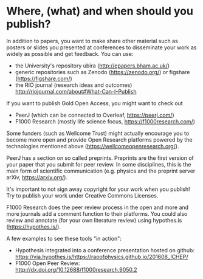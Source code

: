 # Where, (what) and when should you publish?

In addition to papers, you want to make share other material such as posters or slides you presented at conferences to disseminate your work as widely as possible and get feedback. You can use:
- the University's repository ubira (http://epapers.bham.ac.uk/)
- generic repositories such as Zenodo (https://zenodo.org/) or figshare (https://figshare.com/)
- the RIO journal (research ideas and outcomes) http://riojournal.com/about#What-Can-I-Publish

If you want to publish Gold Open Access, you might want to check out
* PeerJ (which can be connected to Overleaf, https://peerj.com/)
* F1000 Research (mostly life science focus, https://f1000research.com/)

Some funders (such as Wellcome Trust) might actually encourage you to become more open and provide Open Research platforms powered by the technologies mentioned above (https://wellcomeopenresearch.org/).

PeerJ has a section on so called preprints. Preprints are the first version of your paper that you submit for peer review. In some disciplines, this is the main form of scientific communication (e.g. physics and the preprint server arXiv, https://arxiv.org/). 

It's important to not sign away copyright for your work when you publish! Try to publish your work under Creative Commons Licenses.

F1000 Research does the peer review process in the open and more and more journals add a comment function to their platforms. You could also review and annotate (for your own literature review) using hypothes.is (https://hypothes.is/).

A few examples to see these tools "in action":
* Hypothesis integrated into a conference presentation hosted on github: https://via.hypothes.is/https://raoofphysics.github.io/201608_ICHEP/
* F1000 Open Peer Review: http://dx.doi.org/10.12688/f1000research.9050.2
